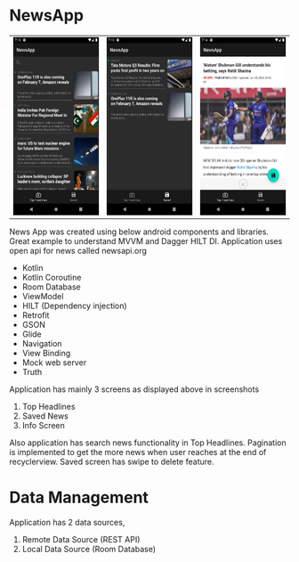 # NewsApp
<table>
<tr>
  <td><img src='/Screenshot1.png' width="180" height="320"/></td>
  <td><img src='/Screenshot2.png' width="180" height="320"/></td>
  <td><img src='/Screenshot3.png' width="180" height="320"/></td>
</tr>
  </table>

News App was created using below android components and libraries. Great example to understand MVVM and Dagger HILT DI. Application uses open api for news called newsapi.org

* Kotlin
* Kotlin Coroutine
* Room Database
* ViewModel
* HILT (Dependency injection)
* Retrofit
* GSON
* Glide
* Navigation
* View Binding
* Mock web server
* Truth

Application has mainly 3 screens as displayed above in screenshots
1. Top Headlines
2. Saved News
3. Info Screen

Also application has search news functionality in Top Headlines. Pagination is implemented to get the more news when user reaches at the end of recyclerview. Saved screen has swipe to delete feature.
# Data Management

Application has 2 data sources,

1. Remote Data Source (REST API)
2. Local Data Source (Room Database)
